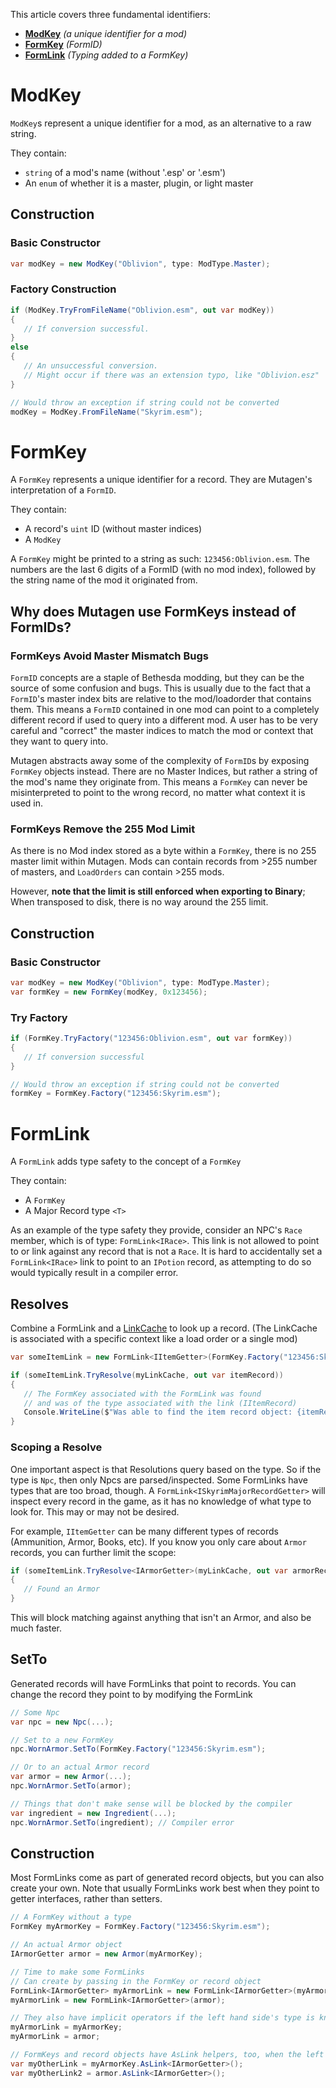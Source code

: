 This article covers three fundamental identifiers:

- **[ModKey](#modkey)** _(a unique identifier for a mod)_
- **[FormKey](#formkey)** _(FormID)_
- **[FormLink](#formlink)** _(Typing added to a FormKey)_

# ModKey
`ModKey`s represent a unique identifier for a mod, as an alternative to a raw string.

They contain:

- `string` of a mod's name (without '.esp' or '.esm')
- An `enum` of whether it is a master, plugin, or light master

## Construction
### Basic Constructor
```cs
var modKey = new ModKey("Oblivion", type: ModType.Master);
```

### Factory Construction
```cs
if (ModKey.TryFromFileName("Oblivion.esm", out var modKey))
{
   // If conversion successful.
}
else
{
   // An unsuccessful conversion.
   // Might occur if there was an extension typo, like "Oblivion.esz"
}

// Would throw an exception if string could not be converted
modKey = ModKey.FromFileName("Skyrim.esm");
```

# FormKey
A `FormKey` represents a unique identifier for a record. They are Mutagen's interpretation of a `FormID`.

They contain:

- A record's `uint` ID (without master indices)
- A `ModKey`

A `FormKey` might be printed to a string as such: `123456:Oblivion.esm`.  The numbers are the last 6 digits of a FormID (with no mod index), followed by the string name of the mod it originated from. 

## Why does Mutagen use FormKeys instead of FormIDs?
### FormKeys Avoid Master Mismatch Bugs
`FormID` concepts are a staple of Bethesda modding, but they can be the source of some confusion and bugs.  This is usually due to the fact that a `FormID`'s master index bits are relative to the mod/loadorder that contains them.  This means a `FormID` contained in one mod can point to a completely different record if used to query into a different mod.  A user has to be very careful and "correct" the master indices to match the mod or context that they want to query into.

Mutagen abstracts away some of the complexity of `FormID`s by exposing `FormKey` objects instead.  There are no Master Indices, but rather a string of the mod's name they originate from.  This means a `FormKey` can never be misinterpreted to point to the wrong record, no matter what context it is used in.

### FormKeys Remove the 255 Mod Limit
As there is no Mod index stored as a byte within a `FormKey`, there is no 255 master limit within Mutagen.  Mods can contain records from >255 number of masters, and `LoadOrders` can contain >255 mods.

However, **note that the limit is still enforced when exporting to Binary**;  When transposed to disk, there is no way around the 255 limit.

## Construction
### Basic Constructor
```cs
var modKey = new ModKey("Oblivion", type: ModType.Master);
var formKey = new FormKey(modKey, 0x123456);
```
### Try Factory
```cs
if (FormKey.TryFactory("123456:Oblivion.esm", out var formKey))
{
   // If conversion successful
}

// Would throw an exception if string could not be converted
formKey = FormKey.Factory("123456:Skyrim.esm");
```

# FormLink
A `FormLink` adds type safety to the concept of a `FormKey`

They contain:

- A `FormKey`
- A Major Record type `<T>`

As an example of the type safety they provide, consider an NPC's `Race` member, which is of type: `FormLink<IRace>`.  This link is not allowed to point to or link against any record that is not a `Race`.  It is hard to accidentally set a `FormLink<IRace>` link to point to an `IPotion` record, as attempting to do so would typically result in a compiler error.

## Resolves
Combine a FormLink and a [LinkCache](../linkcache/index.md) to look up a record.  (The LinkCache is associated with a specific context like a load order or a single mod)
```cs
var someItemLink = new FormLink<IItemGetter>(FormKey.Factory("123456:Skyrim.esm"));

if (someItemLink.TryResolve(myLinkCache, out var itemRecord))
{
   // The FormKey associated with the FormLink was found
   // and was of the type associated with the link (IItemRecord)
   Console.WriteLine($"Was able to find the item record object: {itemRecord}");
}
```

### Scoping a Resolve
One important aspect is that Resolutions query based on the type.  So if the type is `Npc`, then only Npcs are parsed/inspected.  Some FormLinks have types that are too broad, though.  A `FormLink<ISkyrimMajorRecordGetter>` will inspect every record in the game, as it has no knowledge of what type to look for.  This may or may not be desired.

For example, `IItemGetter` can be many different types of records (Ammunition, Armor, Books, etc).  If you know you only care about `Armor` records, you can further limit the scope:
```cs
if (someItemLink.TryResolve<IArmorGetter>(myLinkCache, out var armorRecord))
{
   // Found an Armor
}
```
This will block matching against anything that isn't an Armor, and also be much faster.

## SetTo
Generated records will have FormLinks that point to records.  You can change the record they point to by modifying the FormLink
```cs
// Some Npc
var npc = new Npc(...);

// Set to a new FormKey
npc.WornArmor.SetTo(FormKey.Factory("123456:Skyrim.esm");

// Or to an actual Armor record
var armor = new Armor(...);
npc.WornArmor.SetTo(armor);

// Things that don't make sense will be blocked by the compiler
var ingredient = new Ingredient(...);
npc.WornArmor.SetTo(ingredient); // Compiler error
```

## Construction
Most FormLinks come as part of generated record objects, but you can also create your own.
Note that usually FormLinks work best when they point to getter interfaces, rather than setters.
```cs
// A FormKey without a type
FormKey myArmorKey = FormKey.Factory("123456:Skyrim.esm");

// An actual Armor object
IArmorGetter armor = new Armor(myArmorKey);

// Time to make some FormLinks
// Can create by passing in the FormKey or record object
FormLink<IArmorGetter> myArmorLink = new FormLink<IArmorGetter>(myArmorKey);
myArmorLink = new FormLink<IArmorGetter>(armor);

// They also have implicit operators if the left hand side's type is known
myArmorLink = myArmorKey;
myArmorLink = armor;

// FormKeys and record objects have AsLink helpers, too, when the left hand side type isn't known
var myOtherLink = myArmorKey.AsLink<IArmorGetter>();
var myOtherLink2 = armor.AsLink<IArmorGetter>();
```
